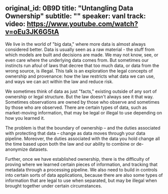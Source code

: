 original_id: 0B9D
title: "Untangling Data Ownership"
subtitle: ""
speaker: vanl
track: 
video: https://www.youtube.com/watch?v=oEu3JK6G5tA
---
We live in the world of "big data," where more data is almost always considered better. Data is usually seen as a raw material - the stuff from which models are built and decisions are made. We may not know, see, or even care where the underlying data comes from. But sometimes our instincts run afoul of laws that decree that too much data, or data from the wrong source, is illegal. This talk is an exploration the legal concepts of ownership and provenance: how the law restricts what data we can use, and ways we can act within the law and reduce risk.

We sometimes think of data as just "facts," existing outside of any sort of ownership or legal structure. But the law doesn't always see it that way. Sometimes observations are owned by those who observe and sometimes by those who are observed. There are certain types of data, such as market-moving information, that may be legal or illegal to use depending on how you learned it. 

The problem is that the boundary of ownership – and the duties associated with protecting that data – change as data moves through your data pipeline. Moreover, the duties associated with the data you hold change all the time based upon both the law and our ability to combine or de-anonymize datasets. 

Further, once we have established ownership, there is the difficulty of proving where we learned certain pieces of information, and tracking that metadata through a processing pipeline. We also need to build in controls into certain sorts of data applications, because there are also some types of information that are legal to use when separated, but may be illegal when brought together under certain circumstances.